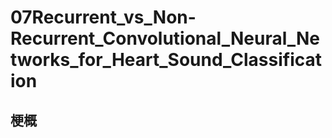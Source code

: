 # 07Recurrent_vs_Non-Recurrent_Convolutional_Neural_Networks_for_Heart_Sound_Classification

## 梗概


